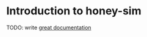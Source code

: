 # Introduction to honey-sim

TODO: write [great documentation](http://jacobian.org/writing/what-to-write/)
